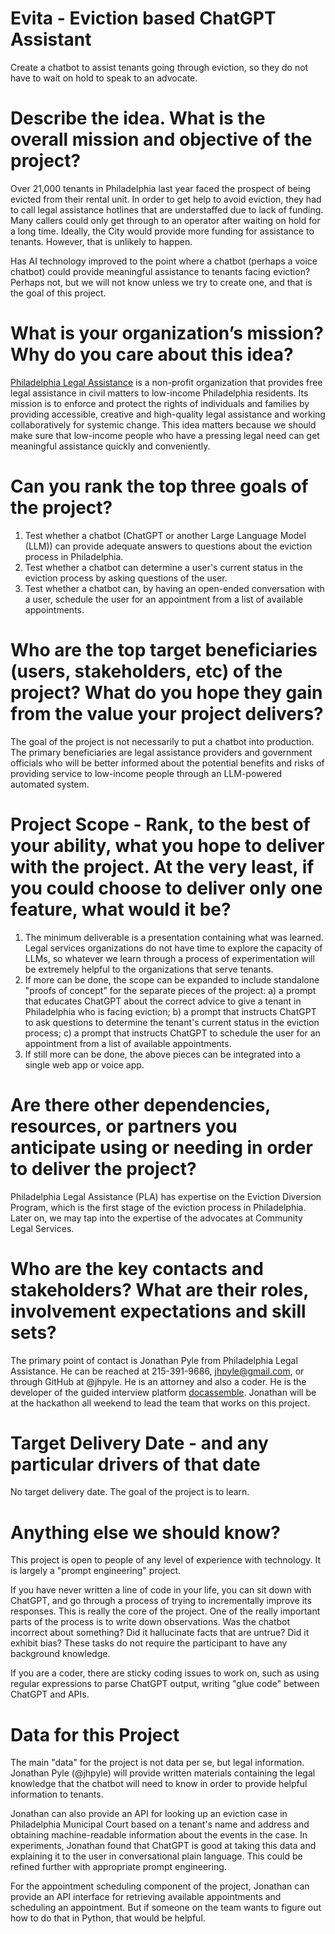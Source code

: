 # Evita - Eviction based ChatGPT Assistant

Create a chatbot to assist tenants going through eviction, so they do not have to wait on hold to speak to an advocate.

# Describe the idea. What is the overall mission and objective of the project? 

Over 21,000 tenants in Philadelphia last year faced the prospect of being evicted from their rental unit. In order to get help to avoid eviction, they had to call legal assistance hotlines that are understaffed due to lack of funding. Many callers could only get through to an operator after waiting on hold for a long time. Ideally, the City would provide more funding for assistance to tenants. However, that is unlikely to happen.

Has AI technology improved to the point where a chatbot (perhaps a voice chatbot) could provide meaningful assistance to tenants facing eviction? Perhaps not, but we will not know unless we try to create one, and that is the goal of this project.

# What is your organization’s mission? Why do you care about this idea? 

[Philadelphia Legal Assistance](https://github.com/philadelphialegalassistance) is a non-profit organization that provides free legal assistance in civil matters to low-income Philadelphia residents. Its mission is to enforce and protect the rights of individuals and families by providing accessible, creative and high-quality legal assistance and working collaboratively for systemic change. This idea matters because we should make sure that low-income people who have a pressing legal need can get meaningful assistance quickly and conveniently.

# Can you rank the top three goals of the project? 

1. Test whether a chatbot (ChatGPT or another Large Language Model (LLM)) can provide adequate answers to questions about the eviction process in Philadelphia.
2. Test whether a chatbot can determine a user's current status in the eviction process by asking questions of the user.
3. Test whether a chatbot can, by having an open-ended conversation with a user, schedule the user for an appointment from a list of available appointments.

# Who are the top target beneficiaries (users, stakeholders, etc) of the project? What do you hope they gain from the value your project delivers? 

The goal of the project is not necessarily to put a chatbot into production. The primary beneficiaries are legal assistance providers and government officials who will be better informed about the potential benefits and risks of providing service to low-income people through an LLM-powered automated system.

# Project Scope - Rank, to the best of your ability, what you hope to deliver with the project. At the very least, if you could choose to deliver only one feature, what would it be?

1. The minimum deliverable is a presentation containing what was learned. Legal services organizations do not have time to explore the capacity of LLMs, so whatever we learn through a process of experimentation will be extremely helpful to the organizations that serve tenants.
2. If more can be done, the scope can be expanded to include standalone "proofs of concept" for the separate pieces of the project: a) a prompt that educates ChatGPT about the correct advice to give a tenant in Philadelphia who is facing eviction; b) a prompt that instructs ChatGPT to ask questions to determine the tenant's current status in the eviction process; c) a prompt that instructs ChatGPT to schedule the user for an appointment from a list of available appointments.
3. If still more can be done, the above pieces can be integrated into a single web app or voice app.

# Are there other dependencies, resources, or partners you anticipate using or needing in order to deliver the project? 
Philadelphia Legal Assistance (PLA) has expertise on the Eviction Diversion Program, which is the first stage of the eviction process in Philadelphia. Later on, we may tap into the expertise of the advocates at Community Legal Services.

# Who are the key contacts and stakeholders? What are their roles, involvement expectations and skill sets? 
The primary point of contact is Jonathan Pyle from Philadelphia Legal Assistance. He can be reached at 215-391-9686, jhpyle@gmail.com, or through GitHub at @jhpyle. He is an attorney and also a coder. He is the developer of the guided interview platform [docassemble](https://github.com/jhpyle/docassemble). Jonathan will be at the hackathon all weekend to lead the team that works on this project.

# Target Delivery Date - and any particular drivers of that date
No target delivery date. The goal of the project is to learn.

# Anything else we should know? 
This project is open to people of any level of experience with technology. It is largely a "prompt engineering" project.

If you have never written a line of code in your life, you can sit down with ChatGPT, and go through a process of trying to incrementally improve its responses. This is really the core of the project. One of the really important parts of the process is to write down observations. Was the chatbot incorrect about something? Did it hallucinate facts that are untrue? Did it exhibit bias? These tasks do not require the participant to have any background knowledge.

If you are a coder, there are sticky coding issues to work on, such as using regular expressions to parse ChatGPT output, writing "glue code" between ChatGPT and APIs.

# Data for this Project
The main "data" for the project is not data per se, but legal information. Jonathan Pyle (@jhpyle) will provide written materials containing the legal knowledge that the chatbot will need to know in order to provide helpful information to tenants.

Jonathan can also provide an API for looking up an eviction case in Philadelphia Municipal Court based on a tenant's name and address and obtaining machine-readable information about the events in the case. In experiments, Jonathan found that ChatGPT is good at taking this data and explaining it to the user in conversational plain language. This could be refined further with appropriate prompt engineering.

For the appointment scheduling component of the project, Jonathan can provide an API interface for retrieving available appointments and scheduling an appointment. But if someone on the team wants to figure out how to do that in Python, that would be helpful. 
